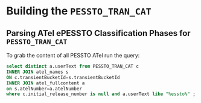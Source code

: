# Building the `PESSTO_TRAN_CAT` 


## Parsing ATel ePESSTO Classification Phases for `PESSTO_TRAN_CAT`

To grab the content of all PESSTO ATel run the query:

```sql
select distinct a.userText from PESSTO_TRAN_CAT c
INNER JOIN atel_names s
ON c.transientBucketId=s.transientBucketId
INNER JOIN atel_fullcontent a
on s.atelNumber=a.atelNumber
where c.initial_release_number is null and a.userText like "%essto%" ;
```
